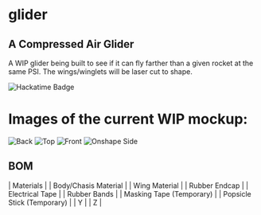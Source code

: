 # glider
## A Compressed Air Glider

A WIP glider being built to see if it can fly farther than a given rocket at the same PSI. The wings/winglets will be laser cut to shape.

![Hackatime Badge](https://hackatime-badge.hackclub.com/U0824G9PTFE/Glider/?label=Time%20In%20OnShape)

# Images of the current WIP mockup:
![Back](https://hc-cdn.hel1.your-objectstorage.com/s/v3/b02c6fb865ef347819d817e5773bcc85ccab8325_screenshot_2025-05-28_at_7.07.40___pm.png)
![Top](https://hc-cdn.hel1.your-objectstorage.com/s/v3/cf78e5206dd96d83b58f888feddd82586e993420_screenshot_2025-05-28_at_7.08.11___pm.png)
![Front](https://hc-cdn.hel1.your-objectstorage.com/s/v3/7f924b7806fac67c91e0e0bfaaeef873c57c2438_screenshot_2025-05-28_at_7.08.35___pm.png)
![Onshape Side](https://hc-cdn.hel1.your-objectstorage.com/s/v3/b19c6dd1ad28662e1c7ccc3b8166d80ffb3e2c04_screenshot_2025-05-28_at_7.09.10___pm.png)

## BOM
| Materials |
| Body/Chasis Material |
| Wing Material |
| Rubber Endcap |
| Electrical Tape |
| Rubber Bands |
| Masking Tape (Temporary) |
| Popsicle Stick (Temporary) |
| Y |
| Z |
